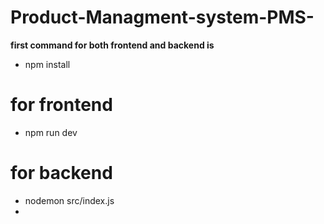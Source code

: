 # Product-Managment-system-PMS-
**first command for both frontend and backend is**
* npm install
# for frontend
* npm run dev
# for backend
* nodemon src/index.js
* 
